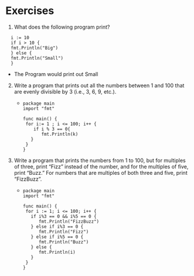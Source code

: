 # Exercises


1. What does the following program print?
 ```  
   i := 10
   if i > 10 {
   fmt.Println("Big")
   } else {
   fmt.Println("Small")
   }
```
- The Program would print out Small


2. Write a program that prints out all the numbers between 1 and 100 that are evenly divisible by 3 (i.e., 3, 6, 9, etc.).

   - ```
     package main
     import "fmt"

     func main() {
      for i:= 1 ; i <= 100; i++ {
         if i % 3 == 0{
            fmt.Println(k)
        }
      }
     } 
     ```

3. Write a program that prints the numbers from 1 to 100, but for multiples of three, print “Fizz” instead of the number, and for the multiples of five, print “Buzz.” For numbers that are multiples of both three and five, print “FizzBuzz”.

   - ```
     package main
     import "fmt"
     
     func main() {
      for i := 1; i <= 100; i++ {
        if i%3 == 0 && i%5 == 0 {
           fmt.Println("FizzBuzz")
        } else if i%3 == 0 {
           fmt.Println("Fizz")
        } else if i%5 == 0 {
           fmt.Println("Buzz")
        } else {
           fmt.Println(i)
        }
      }
     }
     
     ```
